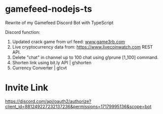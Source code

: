 # gamefeed-nodejs-ts
Rewrite of my Gamefeed Discord Bot with TypeScript

Discord function:
1. Updated crack game from url feed: www.game3rb.com
2. Live cryptocurrency data from: https://www.livecoinwatch.com REST API.
3. Delete "chat" in channel up to 100 chat using g!prune [1_100] command.
4. Shorten link using bit.ly API | g!shorten
5. Currency Converter | g!cvt

# Invite Link
https://discord.com/api/oauth2/authorize?client_id=881249227232137236&permissions=17179995136&scope=bot
